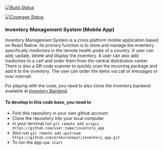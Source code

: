 [![Build Status](https://travis-ci.org/prokuranepal/inventory_app.svg?branch=inventory)](https://travis-ci.org/prokuranepal/inventory_app)

[![Coverage Status](https://coveralls.io/repos/github/prokuranepal/inventory_app/badge.svg?branch=inventory)](https://coveralls.io/github/prokuranepal/inventory_app?branch=inventory)

### Inventory Management System (Mobile App)

Inventory Management System is a cross platform mobile application based on React Native. Its primary function is to store and manage the inventory specifically medicines in the remote health posts of a country. A user can add, update, delete and display the inventory. A user can also add medicines to a cart and order them from the central distribution center. There is also a QR code scanner to quickly scan the incoming package and add it to the inventory. The user can order the items via call or messages or over internet.

For playing with the code, you need to also clone the inventory backend available at [Inventory Backend](https://github.com/prokuranepal/Inventory-backend).

#### To develop in this code base, you need to

* Fork this repository in your own github account
* Clone the repository into your local computer
* In your terminal run    ```git remote add origin https://github.com/user_name/inventory_app```
* Also run    ```git remote add upstream https://github.com/prokuranepal/inventory_app.git```
* To run the app ```npm start```
